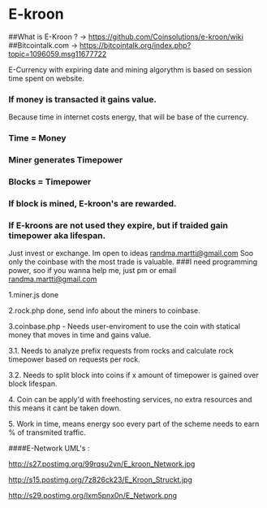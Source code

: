 # E-kroon
##What is E-Kroon ? -> https://github.com/Coinsolutions/e-kroon/wiki
##Bitcointalk.com -> https://bitcointalk.org/index.php?topic=1096059.msg11677722

E-Currency with expiring date and mining algorythm is based on session time spent on website.
### If money is transacted it gains value.
Because time in internet costs energy, that will be base of the currency.
### Time = Money
### Miner generates Timepower
### Blocks = Timepower
### If block is mined, E-kroon's are rewarded.
### If E-kroons are not used they expire, but if traided gain timepower aka lifespan.
Just invest or exchange.
Im open to ideas randma.martti@gmail.com
Soo only the coinbase with the most trade is valuable.
###I need programming power, soo if you wanna help me, just pm or email randma.martti@gmail.com <p>
1.miner.js done<p>
2.rock.php done, send info about the miners to coinbase.<p>
3.coinbase.php - Needs user-enviroment to use the coin with statical money that moves in time and gains value.<p>
  3.1. Needs to analyze prefix requests from rocks and calculate rock timepower based on requests per rock.<p>
  3.2. Needs to split block into coins if x amount of timepower is gained over block lifespan.<p>
4. Coin can be apply'd with freehosting services, no extra resources and this means it cant be taken down.<p>
5. Work in time, means energy soo every part of the scheme needs to earn % of transmited traffic.<p>

####E-Network UML's : <p>
http://s27.postimg.org/99rqsu2vn/E_kroon_Network.jpg<p>
http://s15.postimg.org/7z826ck23/E_Kroon_Struckt.jpg<p>
http://s29.postimg.org/lxm5pnx0n/E_Network.png<p>
